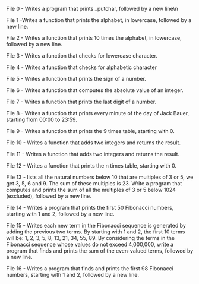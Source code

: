 File 0 - Writes a program that prints _putchar, followed by a new line\n

File 1 -Writes a function that prints the alphabet, in lowercase, followed by a new line.

File 2 - Writes a function that prints 10 times the alphabet, in lowercase, followed by a new line.

File 3 - Writes a function that checks for lowercase character.

File 4 - Writes a function that checks for alphabetic character

File 5 - Writes a function that prints the sign of a number.

File 6 - Writes a function that computes the absolute value of an integer.

File 7 - Writes a function that prints the last digit of a number.

File 8 - Writes a function that prints every minute of the day of Jack Bauer, starting from 00:00 to 23:59.

File 9 - Writes a function that prints the 9 times table, starting with 0.

File 10 - Writes a function that adds two integers and returns the result.

File 11 - Writes a function that adds two integers and returns the result.

File 12 - Writes a function that prints the n times table, starting with 0.

File 13 - lists all the natural numbers below 10 that are multiples of 3 or 5, we get 3, 5, 6 and 9. The sum of these multiples is 23. Write a program that computes and prints the sum of all the multiples of 3 or 5 below 1024 (excluded), followed by a new line.

File 14 - Writes a program that prints the first 50 Fibonacci numbers, starting with 1 and 2, followed by a new line.

File 15 - Writes each new term in the Fibonacci sequence is generated by adding the previous two terms. By starting with 1 and 2, the first 10 terms will be: 1, 2, 3, 5, 8, 13, 21, 34, 55, 89. By considering the terms in the Fibonacci sequence whose values do not exceed 4,000,000, write a program that finds and prints the sum of the even-valued terms, followed by a new line.

File 16 - Writes a program that finds and prints the first 98 Fibonacci numbers, starting with 1 and 2, followed by a new line.

